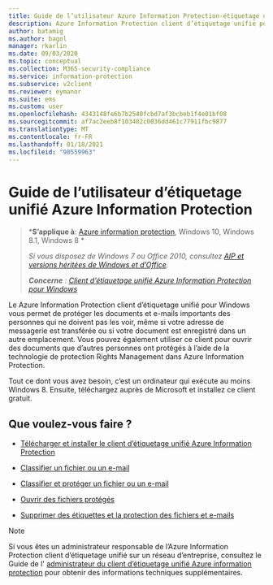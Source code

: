 ```yaml
---
title: Guide de l’utilisateur Azure Information Protection-étiquetage unifié
description: Azure Information Protection client d’étiquetage unifié pour Windows vous permet de protéger les documents et e-mails importants des personnes qui ne doivent pas les voir, même si votre adresse de messagerie est transférée ou si votre document est enregistré dans un autre emplacement.
author: batamig
ms.author: bagol
manager: rkarlin
ms.date: 09/03/2020
ms.topic: conceptual
ms.collection: M365-security-compliance
ms.service: information-protection
ms.subservice: v2client
ms.reviewer: eymanor
ms.suite: ems
ms.custom: user
ms.openlocfilehash: 4343148fe6b7b2540fcbd7af3bcbeb1f4e01bf08
ms.sourcegitcommit: af7ac2eeb8f103402c0036dd461c77911fbc9877
ms.translationtype: MT
ms.contentlocale: fr-FR
ms.lasthandoff: 01/18/2021
ms.locfileid: "98559963"
---
```

# <a name="azure-information-protection-unified-labeling-user-guide"></a>Guide de l’utilisateur d’étiquetage unifié Azure Information Protection 

>***S’applique à**: [Azure information protection](https://azure.microsoft.com/pricing/details/information-protection), Windows 10, Windows 8.1, Windows 8 *
>
>*Si vous disposez de Windows 7 ou Office 2010, consultez [AIP et versions héritées de Windows et d’Office](../known-issues.md#aip-and-legacy-windows-and-office-versions).*
>
>***Concerne** : [Client d’étiquetage unifié Azure Information Protection pour Windows](../faqs.md#whats-the-difference-between-the-azure-information-protection-classic-and-unified-labeling-clients)*

Le Azure Information Protection client d’étiquetage unifié pour Windows vous permet de protéger les documents et e-mails importants des personnes qui ne doivent pas les voir, même si votre adresse de messagerie est transférée ou si votre document est enregistré dans un autre emplacement. Vous pouvez également utiliser ce client pour ouvrir des documents que d’autres personnes ont protégés à l’aide de la technologie de protection Rights Management dans Azure Information Protection.

Tout ce dont vous avez besoin, c’est un ordinateur qui exécute au moins Windows 8. Ensuite, téléchargez auprès de Microsoft et installez ce client gratuit.


## <a name="what-do-you-want-to-do"></a>Que voulez-vous faire ?

- [Télécharger et installer le client d’étiquetage unifié Azure Information Protection](install-unifiedlabelingclient-app.md)

- [Classifier un fichier ou un e-mail](clientv2-classify.md)

- [Classifier et protéger un fichier ou un e-mail](clientv2-classify-protect.md)

- [Ouvrir des fichiers protégés](clientv2-view-use-files.md)

- [Supprimer des étiquettes et la protection des fichiers et e-mails](clientv2-remove-label-protection.md)


> [!NOTE]
> Si vous êtes un administrateur responsable de l’Azure Information Protection client d’étiquetage unifié sur un réseau d’entreprise, consultez le Guide de l' [administrateur du client d’étiquetage unifié Azure information protection](clientv2-admin-guide.md) pour obtenir des informations techniques supplémentaires. 

